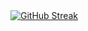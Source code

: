 <a href="https://git.io/streak-stats" class="image-link">
    <img class="responsive-image" src="http://github-readme-streak-stats.herokuapp.com?user=simeonleni&theme=transparent&hide_border=true&card_width=1000" alt="GitHub Streak" />
</a>
